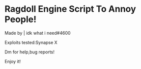 # Ragdoll Engine Script To Annoy People!

Made by | idk what i need#4600

Exploits tested:Synapse X

Dm for help,bug reports!

Enjoy it!
